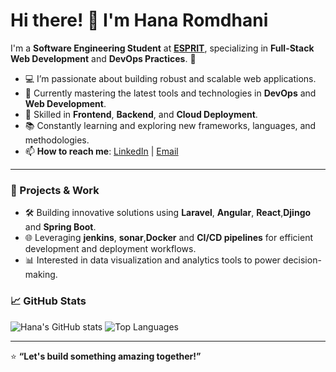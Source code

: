 # Hi there! 👋 I'm Hana Romdhani

I'm a **Software Engineering Student** at **[ESPRIT](https://esprit.tn/)**, specializing in **Full-Stack Web Development** and **DevOps Practices**. 🚀
- 💻 I’m passionate about building robust and scalable web applications.
- 🌱 Currently mastering the latest tools and technologies in **DevOps** and **Web Development**.
- 🔧 Skilled in **Frontend**, **Backend**, and **Cloud Deployment**.
- 📚 Constantly learning and exploring new frameworks, languages, and methodologies.
- 📫 **How to reach me**: [LinkedIn](https://www.linkedin.com/in/romdhani-hana) | [Email](hanaromdhani98@gmail.com)
---
### 🔭 Projects & Work
- 🛠️ Building innovative solutions using **Laravel**, **Angular**, **React**,**Djingo** and **Spring Boot**.
- 🌐 Leveraging **jenkins**, **sonar**,**Docker** and **CI/CD pipelines** for efficient development and deployment workflows.
- 📊 Interested in data visualization and analytics tools to power decision-making.
### 📈 GitHub Stats
![Hana's GitHub stats](https://github-readme-stats.vercel.app/api?username=Hana-Romdhani&show_icons=true&theme=radical)
![Top Languages](https://github-readme-stats.vercel.app/api/top-langs/?username=Hana-Romdhani&layout=compact&theme=radical)

---

⭐️ **“Let's build something amazing together!”**


